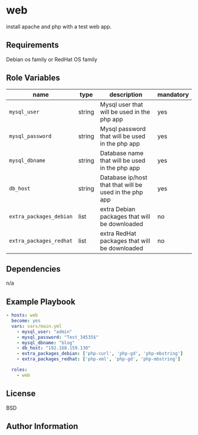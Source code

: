 web
=========

install apache and php with a test web app.

Requirements
------------

Debian os family or RedHat OS family

Role Variables
--------------

| name                    | type   | description                                                     | mandatory |
|-------------------------|--------|-----------------------------------------------------------------|-----------|
| `mysql_user`            | string | Mysql user that will be used in the php app                     |   yes     |
| `mysql_password`        | string | Mysql password that will be used in the php app                 |   yes     |
| `mysql_dbname`          | string | Database name that will be used in the php app                  |   yes     |
| `db_host`               | string | Database ip/host that that will be used in the php app          |   yes     |
| `extra_packages_debian` | list   | extra Debian packages that will be downloaded                   |   no      |
| `extra_packages_redhat` | list   | extra RedHat packages that will be downloaded                   |   no      |

Dependencies
------------

n/a

Example Playbook
----------------

```yaml
- hosts: web
  become: yes
  vars: vars/main.yml
    - mysql_user: "admin"
    - mysql_password: "Test_34535$"
    - mysql_dbname: "blog"
    - db_host: "192.168.159.130"
    - extra_packages_debian: ['php-curl', 'php-gd', 'php-mbstring'] 
    - extra_packages_redhat: ['php-xml', 'php-gd', 'php-mbstring'] 

  roles:
    - web
```

License
-------

BSD

Author Information
------------------

